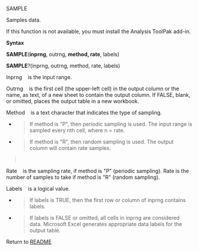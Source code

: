 SAMPLE

Samples data.

If this function is not available, you must install the Analysis ToolPak
add-in.

**Syntax**

**SAMPLE**(**inprng**, outrng, **method, rate**, labels)

**SAMPLE**?(inprng, outrng, method, rate, labels)

Inprng    is the input range.

Outrng    is the first cell (the upper-left cell) in the output column
or the name, as text, of a new sheet to contain the output column. If
FALSE, blank, or omitted, places the output table in a new workbook.

Method    is a text character that indicates the type of sampling.

  - > If method is "P", then periodic sampling is used. The input range
    > is sampled every nth cell, where n = rate.

  - > If method is "R", then random sampling is used. The output column
    > will contain rate samples.

>  

Rate    is the sampling rate, if method is "P" (periodic sampling). Rate
is the number of samples to take if method is "R" (random sampling).

Labels    is a logical value.

  - > If labels is TRUE, then the first row or column of inprng contains
    > labels.

  - > If labels is FALSE or omitted, all cells in inprng are considered
    > data. Microsoft Excel generates appropriate data labels for the
    > output table.



Return to [README](README.md)

